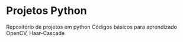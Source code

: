 # Projetos Python
 Repositório de projetos em python
 Códigos básicos para aprendizado
 OpenCV, Haar-Cascade
